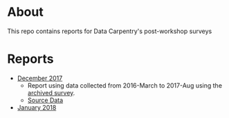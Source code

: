 # About
This repo contains reports for Data Carpentry's post-workshop surveys 

# Reports
- [December 2017](https://carpentries.github.io/assessment/data-carpentry/postworkshop/report.html)
  - Report using data collected from 2016-March to 2017-Aug using the [archived survey](https://github.com/carpentries/assessment/blob/master/surveys/dc_postsurvey_archived.pdf).
  - [Source Data](https://raw.githubusercontent.com/carpentries/assessment/master/data-carpentry/postworkshop/data.csv)
- [January 2018](https://carpentries.github.io/assessment/data-carpentry/postworkshop/2018/January/report.html)





